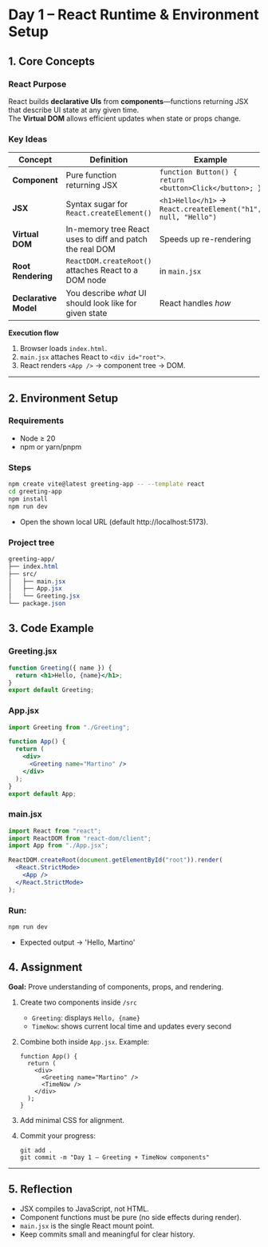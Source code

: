 # Day 1 – React Runtime & Environment Setup

## 1. Core Concepts

### React Purpose
React builds **declarative UIs** from **components**—functions returning JSX that describe UI state at any given time.  
The **Virtual DOM** allows efficient updates when state or props change.

### Key Ideas

| Concept | Definition | Example |
|----------|-------------|----------|
| **Component** | Pure function returning JSX | `function Button() { return <button>Click</button>; }` |
| **JSX** | Syntax sugar for `React.createElement()` | `<h1>Hello</h1>` → `React.createElement("h1", null, "Hello")` |
| **Virtual DOM** | In-memory tree React uses to diff and patch the real DOM | Speeds up re-rendering |
| **Root Rendering** | `ReactDOM.createRoot()` attaches React to a DOM node | in `main.jsx` |
| **Declarative Model** | You describe *what* UI should look like for given state | React handles *how* |

**Execution flow**
1. Browser loads `index.html`.  
2. `main.jsx` attaches React to `<div id="root">`.  
3. React renders `<App />` → component tree → DOM.

---

## 2. Environment Setup

### Requirements
- Node ≥ 20  
- npm or yarn/pnpm  

### Steps
```bash
npm create vite@latest greeting-app -- --template react
cd greeting-app
npm install
npm run dev
```

- Open the shown local URL (default http://localhost:5173).

### Project tree
```css
greeting-app/
├── index.html
├── src/
│   ├── main.jsx
│   ├── App.jsx
│   └── Greeting.jsx
└── package.json
```

## 3. Code Example

### Greeting.jsx
```jsx
function Greeting({ name }) {
  return <h1>Hello, {name}</h1>;
}
export default Greeting;
```
### App.jsx
```jsx
import Greeting from "./Greeting";

function App() {
  return (
    <div>
      <Greeting name="Martino" />
    </div>
  );
}
export default App;
```
### main.jsx
```jsx
import React from "react";
import ReactDOM from "react-dom/client";
import App from "./App.jsx";

ReactDOM.createRoot(document.getElementById("root")).render(
  <React.StrictMode>
    <App />
  </React.StrictMode>
);

```

### Run:
```bash
npm run dev
```
* Expected output &rarr; 'Hello, Martino'



## 4. Assignment

**Goal:** Prove understanding of components, props, and rendering.

1. Create two components inside `/src`  
   - `Greeting`: displays `Hello, {name}`  
   - `TimeNow`: shows current local time and updates every second  
2. Combine both inside `App.jsx`. Example:

       function App() {
         return (
           <div>
             <Greeting name="Martino" />
             <TimeNow />
           </div>
         );
       }

3. Add minimal CSS for alignment.  
4. Commit your progress:

       git add .
       git commit -m "Day 1 – Greeting + TimeNow components"

---

## 5. Reflection

- JSX compiles to JavaScript, not HTML.  
- Component functions must be pure (no side effects during render).  
- `main.jsx` is the single React mount point.  
- Keep commits small and meaningful for clear history.
